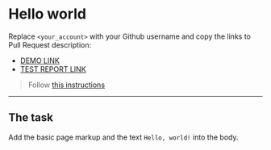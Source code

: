 # Hello world
Replace `<your_account>` with your Github username and copy the links to Pull Request description:
- [DEMO LINK](https://rostyslav-kuprin.github.io/layout_hello-world/)
- [TEST REPORT LINK](https://rostyslav-kuprin.github.io/layout_hello-world/report/html_report/)

> Follow [this instructions](https://mate-academy.github.io/layout_task-guideline/#how-to-solve-the-layout-tasks-on-github)
___

## The task
Add the basic page markup and the text `Hello, world!` into the body.

